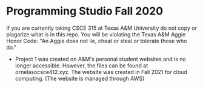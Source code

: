 # Programming Studio Fall 2020
If you are currently taking CSCE 315 at Texas A&M University do not copy or plagarize what is in this repo. You will be violating the Texas A&M Aggie Honor Code: "An Aggie does not lie, cheat or steal or tolerate those who do."
- Project 1 was created on A&M's personal student websites and is no longer accessible. However, the files can be found at ornelasocsce412.xyz. The website was created in Fall 2021 for cloud computing. (The website is managed through AWS)
